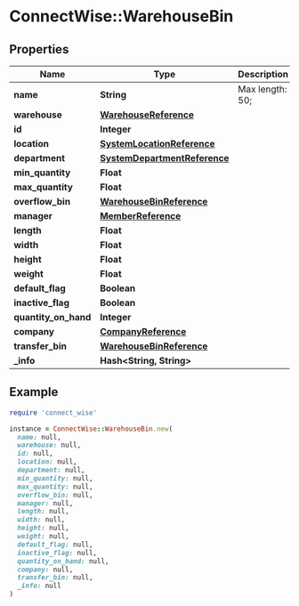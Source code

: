 # ConnectWise::WarehouseBin

## Properties

| Name | Type | Description | Notes |
| ---- | ---- | ----------- | ----- |
| **name** | **String** |  Max length: 50; |  |
| **warehouse** | [**WarehouseReference**](WarehouseReference.md) |  |  |
| **id** | **Integer** |  | [optional] |
| **location** | [**SystemLocationReference**](SystemLocationReference.md) |  | [optional] |
| **department** | [**SystemDepartmentReference**](SystemDepartmentReference.md) |  | [optional] |
| **min_quantity** | **Float** |  | [optional] |
| **max_quantity** | **Float** |  | [optional] |
| **overflow_bin** | [**WarehouseBinReference**](WarehouseBinReference.md) |  | [optional] |
| **manager** | [**MemberReference**](MemberReference.md) |  | [optional] |
| **length** | **Float** |  | [optional] |
| **width** | **Float** |  | [optional] |
| **height** | **Float** |  | [optional] |
| **weight** | **Float** |  | [optional] |
| **default_flag** | **Boolean** |  | [optional] |
| **inactive_flag** | **Boolean** |  | [optional] |
| **quantity_on_hand** | **Integer** |  | [optional] |
| **company** | [**CompanyReference**](CompanyReference.md) |  | [optional] |
| **transfer_bin** | [**WarehouseBinReference**](WarehouseBinReference.md) |  | [optional] |
| **_info** | **Hash&lt;String, String&gt;** |  | [optional] |

## Example

```ruby
require 'connect_wise'

instance = ConnectWise::WarehouseBin.new(
  name: null,
  warehouse: null,
  id: null,
  location: null,
  department: null,
  min_quantity: null,
  max_quantity: null,
  overflow_bin: null,
  manager: null,
  length: null,
  width: null,
  height: null,
  weight: null,
  default_flag: null,
  inactive_flag: null,
  quantity_on_hand: null,
  company: null,
  transfer_bin: null,
  _info: null
)
```


